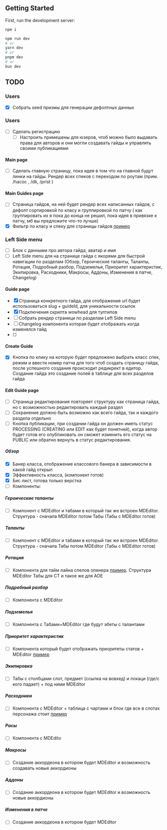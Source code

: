 ## Getting Started
First, run the development server:

```bash
npm i

npm run dev
# or
yarn dev
# or
pnpm dev
# or
bun dev
```

## TODO

### Users
 - [x] Собрать seed призмы для генерации дефолтных данных

### Users
 - [ ] Сделать регистрацию
	 - [ ] Настроить примешены для юзеров, чтоб можно было выдавать права для авторов и они могли создавать гайды и управлять своими публикациями 
 
#### Main page
- [ ] Сделать главную страницу, пока идея в том что на главной будут линки на гайды. Рендер всех спеков с переходом по роутам (прим. /hacoc , /dk, /prist )

#### Main Guides page
- [ ] Страница гайдов, на ней будет рендер всех написанных гайдов, с дефолт сортировкой по класу и группировкой по патчу ( как группировать их я пока до конца не решил, пока идея в привязке к патчу, мб вы предложите что-то лучше) 
- [x] Фильтр по класу и спеку для страницы гайдов [пример](https://imgur.com/a2wo3lK) 
 
### Left Side menu
- [ ]  Блок с данными про автора гайда, аватар и имя
- [ ] Left Side menu для на странице гайда  с якорями для быстрой навигации по разделам (Обзор, Героические таланты, Таланты, Ротация, Подробный разбор, Подземелья, Приоритет характеристик, Экипировка, Расходники, Макросы, Аддоны, Изменения в патче, Changelog)

#### Guide page
- [x] Страница конкретного гайда, для отображения url будет использоваться slug + guideId, для уникальности ссылок 
- [x] Подключения скрипта wowhead для тултипов
- [ ] Собрать рендер страници по разделам Left Side menu
- [ ] Changelog компонента которая будет отображать когда изменялся гайд
- [ ] 
#### Create Guide
- [x] Кнопка по клику на которую будет предложено выбрать класс спек, режим и ввести номер патча для того чтоб создать страницу гайда, после успешного создания происходит редикрект в едитор. Создание гайда это создание полей в таблице для всех разделов гайда

#### Edit Guide page
- [ ]  Страница редактирования повторяет структуру как страница гайда, но с возможностью редактировать каждый раздел
- [ ] Сохранение должно быть возможно как всего гайда, так и каждого раздела отдельно
- [ ] Кнопка публикации, при создании гайда он должен иметь статус PROCESSING (CREATING или EDIT как будет понятней), когда автор будет готов его опубликовать он сможет изменить его статус на PUBLIC или обратно вернуть в статус редактирования.
##### Обзор
- [x] Банер класса, отображение классового банера в зависимости в какой гайд открыл
- [x] Эффективность класса, (компонент готов)
- [x] Бис лист, готова только верстка
- [ ] Компоненты:
#####  Героические таланты
- [ ] Компонент с MDEditor и табами в который так же встроен MDEditor. Структура - сначала MDEditor  потом Табы (Табы с MDEditor готов)
##### Таланты
- [ ] Компонент с MDEditor и табами в который так же встроен MDEditor. Структура - сначала Табы потом MDEditor  (Табы с MDEditor готов)
##### Ротация
- [ ] Компонента для тайм лайна спелов опенера [пример](https://imgur.com/ULsWWac). Структура MDEditor Табы для СТ и такое же для АОЕ
##### Подробный разбор
- [ ] Компонента с MDEditor 
##### Подземелья
- [ ] Компонента с Табами+MDEditor где будут эбеты с талантами
##### Приоритет характеристик
- [ ] Компонента который будет отображать приоритеты статов + MDEditor [пример](https://imgur.com/undefined) 
##### Экипировка
- [ ] Табы с столбцами слот, предмет (ссылка на вовхед) и локаци (где/с кого падает) + под ними MDEditor
##### Расходники
- [ ] Компонента с MDEditor + таблица с чартами и блок где все в слотах персонажа стоит [пример](https://imgur.com/KSA0iB1)
##### Расы
- [ ] Компонента с MDEdito
##### Макросы
- [ ] Создание аккордеона  в котором будет MDEditor и возможность создавать новые аккордионы
##### Аддоны
- [ ] Создание аккордеона в котором будет MDEditor  и возможность новые аккордионы
##### Изменения в патче
- [ ] Создание аккордеона в котором будет MDEditor 
